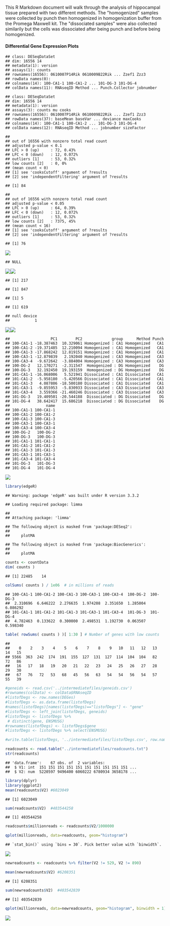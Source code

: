 This R Markdown document will walk through the analysis of hippocampal tissue prepared with two different methods. The "homogenized" samples were collected by punch then homogenized in homogenization buffer from the Promega Maxwell kit. The "dissociated samples" were also collected similarily but the cells was dissociated after being punch and before being homogenized.

#### Differential Gene Expression Plots

    ## class: DESeqDataSet 
    ## dim: 16556 14 
    ## metadata(1): version
    ## assays(1): counts
    ## rownames(16556): 0610007P14Rik 0610009B22Rik ... Zzef1 Zzz3
    ## rowData names(0):
    ## colnames(14): 100-CA1-1 100-CA1-2 ... 101-DG-3 101-DG-4
    ## colData names(11): RNAseqID Method ... Punch.Collector jobnumber

    ## class: DESeqDataSet 
    ## dim: 16556 14 
    ## metadata(1): version
    ## assays(3): counts mu cooks
    ## rownames(16556): 0610007P14Rik 0610009B22Rik ... Zzef1 Zzz3
    ## rowData names(37): baseMean baseVar ... deviance maxCooks
    ## colnames(14): 100-CA1-1 100-CA1-2 ... 101-DG-3 101-DG-4
    ## colData names(12): RNAseqID Method ... jobnumber sizeFactor

    ## 
    ## out of 16556 with nonzero total read count
    ## adjusted p-value < 0.1
    ## LFC > 0 (up)     : 72, 0.43% 
    ## LFC < 0 (down)   : 12, 0.072% 
    ## outliers [1]     : 53, 0.32% 
    ## low counts [2]   : 0, 0% 
    ## (mean count < 0)
    ## [1] see 'cooksCutoff' argument of ?results
    ## [2] see 'independentFiltering' argument of ?results

    ## [1] 84

    ## 
    ## out of 16556 with nonzero total read count
    ## adjusted p-value < 0.05
    ## LFC > 0 (up)     : 64, 0.39% 
    ## LFC < 0 (down)   : 12, 0.072% 
    ## outliers [1]     : 53, 0.32% 
    ## low counts [2]   : 7375, 45% 
    ## (mean count < 16)
    ## [1] see 'cooksCutoff' argument of ?results
    ## [2] see 'independentFiltering' argument of ?results

    ## [1] 76

![](../figures/allregions_onlyhomodiss/DifferentialGeneExpressionAnalysis-1.png)

    ## NULL

![](../figures/allregions_onlyhomodiss/DifferentialGeneExpressionAnalysis-2.png)![](../figures/allregions_onlyhomodiss/DifferentialGeneExpressionAnalysis-3.png)

    ## [1] 217

    ## [1] 847

    ## [1] 5

    ## [1] 619

    ## null device 
    ##           1

![](../figures/allregions_onlyhomodiss/Heatmap100DEgenes-1.png)![](../figures/allregions_onlyhomodiss/Heatmap100DEgenes-2.png)

    ##                  PC1        PC2             group      Method Punch
    ## 100-CA1-1 -18.387463  10.329061 Homogenized : CA1 Homogenized   CA1
    ## 100-CA1-2 -19.371485  12.210094 Homogenized : CA1 Homogenized   CA1
    ## 100-CA1-3 -17.868242  12.819151 Homogenized : CA1 Homogenized   CA1
    ## 100-CA3-1 -12.879839   2.192040 Homogenized : CA3 Homogenized   CA3
    ## 100-CA3-4  -9.672642  -3.884004 Homogenized : CA3 Homogenized   CA3
    ## 100-DG-2   12.170271  -2.311547  Homogenized : DG Homogenized    DG
    ## 100-DG-3   32.192450  19.193159  Homogenized : DG Homogenized    DG
    ## 101-CA1-1 -16.068006   5.521941 Dissociated : CA1 Dissociated   CA1
    ## 101-CA1-2  -5.958180  -5.420566 Dissociated : CA1 Dissociated   CA1
    ## 101-CA1-3   4.087806 -18.500180 Dissociated : CA1 Dissociated   CA1
    ## 101-CA3-1  -9.855953  -5.830933 Dissociated : CA3 Dissociated   CA3
    ## 101-CA3-4   3.559366 -21.460246 Dissociated : CA3 Dissociated   CA3
    ## 101-DG-3   19.409501 -20.544188  Dissociated : DG Dissociated    DG
    ## 101-DG-4   38.642417  15.686218  Dissociated : DG Dissociated    DG
    ##                name
    ## 100-CA1-1 100-CA1-1
    ## 100-CA1-2 100-CA1-2
    ## 100-CA1-3 100-CA1-3
    ## 100-CA3-1 100-CA3-1
    ## 100-CA3-4 100-CA3-4
    ## 100-DG-2   100-DG-2
    ## 100-DG-3   100-DG-3
    ## 101-CA1-1 101-CA1-1
    ## 101-CA1-2 101-CA1-2
    ## 101-CA1-3 101-CA1-3
    ## 101-CA3-1 101-CA3-1
    ## 101-CA3-4 101-CA3-4
    ## 101-DG-3   101-DG-3
    ## 101-DG-4   101-DG-4

![](../figures/allregions_onlyhomodiss/PCA-1.png)

``` r
library(edgeR)
```

    ## Warning: package 'edgeR' was built under R version 3.3.2

    ## Loading required package: limma

    ## 
    ## Attaching package: 'limma'

    ## The following object is masked from 'package:DESeq2':
    ## 
    ##     plotMA

    ## The following object is masked from 'package:BiocGenerics':
    ## 
    ##     plotMA

``` r
counts <- countData
dim( counts )
```

    ## [1] 22485    14

``` r
colSums( counts ) / 1e06  # in millions of reads
```

    ## 100-CA1-1 100-CA1-2 100-CA1-3 100-CA3-1 100-CA3-4  100-DG-2  100-DG-3 
    ##  2.310696  6.646222  2.276635  1.974208  2.351650  1.285004  6.086292 
    ## 101-CA1-1 101-CA1-2 101-CA1-3 101-CA3-1 101-CA3-4  101-DG-3  101-DG-4 
    ##  4.782463  0.133622  0.300000  2.498531  1.192730  0.063507  0.598340

``` r
table( rowSums( counts ) )[ 1:30 ] # Number of genes with low counts
```

    ## 
    ##    0    2    3    4    5    6    7    8    9   10   11   12   13   14   15 
    ## 5566  363  242  174  191  155  127  131  127  114  104  104   82   72   86 
    ##   16   17   18   19   20   21   22   23   24   25   26   27   28   29   30 
    ##   67   76   72   53   68   45   56   63   54   54   56   54   57   55   39

``` r
#geneids <- read.csv('../intermediatefiles/geneids.csv')
#rownames(colData) <- colData$RNAseqID
#listofDegs <- row.names(DEGes)
#listofDegs <- as.data.frame(listofDegs)
#names(listofDegs)[names(listofDegs)=="listofDegs"] <- "gene"
#listofDegs <- left_join(listofDegs, geneids) 
#listofDegs <- listofDegs %>% 
 # distinct(gene, ENSMUSG) 
#rownames(listofDegs) <- listofDegs$gene 
#listofDegs <- listofDegs %>% select(ENSMUSG) 

#write.table(listofDegs, '../intermediatefiles/listofDegs.csv', row.names = TRUE, sep=",", col.names = T)
```

``` r
readcounts <- read.table("../intermediatefiles/readcounts.txt")
str(readcounts)
```

    ## 'data.frame':    67 obs. of  2 variables:
    ##  $ V1: int  151 151 151 151 151 151 151 151 151 151 ...
    ##  $ V2: num  5220597 9496400 6060222 6780934 3658178 ...

``` r
library(dplyr)
library(ggplot2)
mean(readcounts$V2) #6023049
```

    ## [1] 6023049

``` r
sum(readcounts$V2)  #403544258
```

    ## [1] 403544258

``` r
readcounts$millionreads <- readcounts$V2/1000000

qplot(millionreads, data=readcounts, geom="histogram")
```

    ## `stat_bin()` using `bins = 30`. Pick better value with `binwidth`.

![](../figures/allregions_onlyhomodiss/read%20counts-1.png)

``` r
newreadcounts <- readcounts %>% filter(V2 != 529, V2 != 890) 

mean(newreadcounts$V2) #6208351
```

    ## [1] 6208351

``` r
sum(newreadcounts$V2)  #403542839
```

    ## [1] 403542839

``` r
qplot(millionreads, data=newreadcounts, geom="histogram", binwidth = 1)
```

![](../figures/allregions_onlyhomodiss/read%20counts-2.png)
